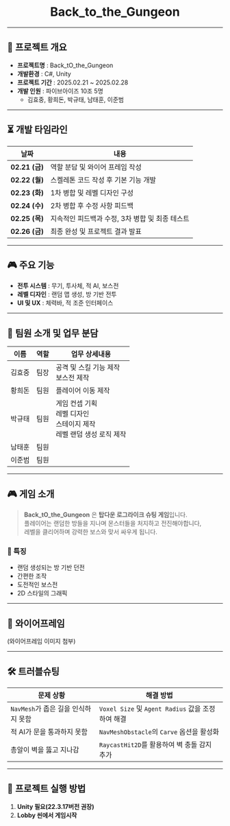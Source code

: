 <div align="center">

# Back_to_the_Gungeon  

</div>

---

## 📌 프로젝트 개요  

- **프로젝트명** : Back_tO_the_Gungeon  
- **개발환경** : C#, Unity  
- **프로젝트 기간** : 2025.02.21 ~ 2025.02.28  
- **개발 인원** : 파이브아이즈 10조 5명  
  - 김효중, 황희돈, 박규태, 남태훈, 이준범  

---

## ⏳ 개발 타임라인  

| 날짜 | 내용 |  
|------|-------|  
| **02.21 (금)** | 역할 분담 및 와이어 프레임 작성 |  
| **02.22 (월)** | 스켈레톤 코드 작성 후 기본 기능 개발 |  
| **02.23 (화)** | 1차 병합 및 레벨 디자인 구성 |  
| **02.24 (수)** | 2차 병합 후 수정 사항 피드백 |  
| **02.25 (목)** | 지속적인 피드백과 수정, 3차 병합 및 최종 테스트 |  
| **02.26 (금)** | 최종 완성 및 프로젝트 결과 발표 |  

---

## 🎮 주요 기능  

- **전투 시스템** : 무기, 투사체, 적 AI, 보스전  
- **레벨 디자인** : 랜덤 맵 생성, 방 기반 전투  
- **UI 및 UX** : 체력바, 적 조준 인터페이스 

---

## 👥 팀원 소개 및 업무 분담  

| 이름 | 역할 | 업무 상세내용 |  
|------|------|------------|  
| 김효중 | 팀장 | 공격 및 스킬 기능 제작 <br> 보스전 제작 <br>  |  
| 황희돈 | 팀원 | 플레이어 이동 제작 |  
| 박규태 | 팀원 | 게임 컨셉 기획 <br> 레벨 디자인 <br> 스테이지 제작 <br> 레벨 랜덤 생성 로직 제작 |  
| 남태훈 | 팀원 |  |  
| 이준범 | 팀원 |  |  

---

## 🎮 게임 소개  

> **Back_tO_the_Gungeon** 은 **탑다운 로그라이크 슈팅 게임**입니다.  
> 플레이어는 랜덤한 방들을 지나며 몬스터들을 처지하고 전진해야합니다,  
> 레벨을 클리어하며 강력한 보스와 맞서 싸우게 됩니다.  

### 🔹 특징  
- 랜덤 생성되는 방 기반 던전  
- 간편한 조작  
- 도전적인 보스전 
- 2D 스타일의 그래픽  

---

## 📜 와이어프레임  

(와이어프레임 이미지 첨부)  

---

## 🛠 트러블슈팅  

| 문제 상황 | 해결 방법 |  
|-----------|-----------|  
| `NavMesh`가 좁은 길을 인식하지 못함 | `Voxel Size` 및 `Agent Radius` 값을 조정하여 해결 |  
| 적 AI가 문을 통과하지 못함 | `NavMeshObstacle`의 `Carve` 옵션을 활성화 |  
| 총알이 벽을 뚫고 지나감 | `RaycastHit2D`를 활용하여 벽 충돌 감지 추가 |  

---

## 📎 프로젝트 실행 방법  

1. **Unity 필요(22.3.17버전 권장)**  
2. **Lobby 씬에서 게임시작**
